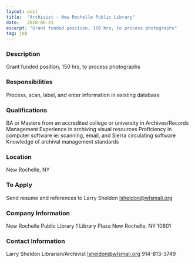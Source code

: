```yaml
---
layout: post
title:  "Archivist - New Rochelle Public Library"
date:   2018-06-21
excerpt: "Grant funded position, 150 hrs, to process photographs"
tag: job
---
```


### Description   

Grant funded position, 150 hrs, to process photographs


### Responsibilities   

Process, scan, label, and enter information in existing database


### Qualifications   

BA or Masters from an accredited college or university in Archives/Records Management
Experience in archiving visual resources
Proficiency in computer software ie: scanning, email, and Sierra circulating software
Knowledge of archival management standards




### Location   

New Rochelle, NY 




### To Apply   

Send resume and references to Larry Sheldon  lsheldon@wlsmail.org


### Company Information   

New Rochelle Public Library
1 Library Plaza
New Rochelle, NY 10801


### Contact Information   

Larry Sheldon
Librarian/Archivist
lsheldon@wlsmail.org
914-813-3749

